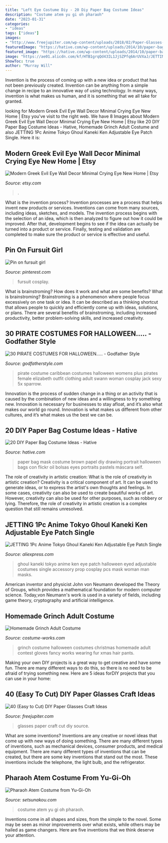```yaml
---
title: "Left Eye Costume Diy - 20 Diy Paper Bag Costume Ideas"
description: "Costume atem yu gi oh pharaoh"
date: "2023-01-31"
categories:
- "ideas"
tags: ["ideas"]
images:
- "http://www.freejupiter.com/wp-content/uploads/2018/02/Paper-Glasses-Craft-Ideas5-3.jpg"
featuredImage: "https://hative.com/wp-content/uploads/2014/10/paper-bag-costume-ideas/14-portrait-mask-on-brown-paper-bag.jpg"
featured_image: "https://hative.com/wp-content/uploads/2014/10/paper-bag-costume-ideas/14-portrait-mask-on-brown-paper-bag.jpg"
image: "https://ae01.alicdn.com/kf/HTB1grqQd43IL1JjSZPfq6ArUVXaJ/JETTING-1Pc-Anime-Tokyo-Ghoul-Kaneki-Ken-Adjustable-Eye-Patch-Single-Eyed-Halloween-Costumes-Accessory-Prop.jpg"
ShowToc: true
author: "Murray Will"
---
```



Invention is the process of coming up with a new idea or product that has not been previously created. Invention can be anything from a simple change in recipe to an innovative way of using technology. In many ways, invention is what makes us human, and it is something that we all take for granted.

	

		
looking for Modern Greek Evil Eye Wall Decor Minimal Crying Eye New Home | Etsy you've visit to the right web. We have 8 Images about Modern Greek Evil Eye Wall Decor Minimal Crying Eye New Home | Etsy like 20 DIY Paper Bag Costume Ideas - Hative, Homemade Grinch Adult Costume and also JETTING 1Pc Anime Tokyo Ghoul Kaneki Ken Adjustable Eye Patch Single. Here it is:
		
    
## Modern Greek Evil Eye Wall Decor Minimal Crying Eye New Home | Etsy

<img loading=lazy src="https://i.etsystatic.com/14294973/r/il/1b75aa/1721875824/il_1588xN.1721875824_mv9f.jpg" onerror="this.onerror=null;this.src='https://tse4.mm.bing.net/th?id=OIP.148VuSB5UpMa6dx4x5THhQHaJ3&amp;pid=15.1';" alt="Modern Greek Evil Eye Wall Decor Minimal Crying Eye New Home | Etsy">

_Source: etsy.com_

>. 

	

What is the invention process?
Invention processes are a process that helps invent new products or services. Inventions can come from many sources, including ideas, sketches, and models. The invention process begins with the selection of an idea, which is then analyzed to figure out how it could be improved. After that, development begins to see if the idea can actually be turned into a product or service. Finally, testing and validation are completed to make sure the product or service is effective and useful.

    
## Pin On Fursuit Girl

<img loading=lazy src="https://i.pinimg.com/736x/27/27/96/2727960be9ee80abe94d700d25f95e78.jpg" onerror="this.onerror=null;this.src='https://tse2.mm.bing.net/th?id=OIP.ceahxbR-qfn8pMWrKh-dvgHaJ3&amp;pid=15.1';" alt="Pin on fursuit girl">

_Source: pinterest.com_

>fursuit cosplay. 

	

What is brainstroming? How does it work and what are some benefits?
What is brainstroming? Brainstroming is a phenomenon where people focus excessively on one task or idea. It can be described as a thinking shortcut that allows people to quickly and efficiently come up with ideas, solutions, or plans. There are several benefits of brainstroming, including increased productivity, better problem-solving skills, and increased creativity.

    
## 30 PIRATE COSTUMES FOR HALLOWEEN..... - Godfather Style

<img loading=lazy src="http://godfatherstyle.com/wp-content/uploads/2016/09/plus-size-womens-caribbean-pirate-costume..jpg" onerror="this.onerror=null;this.src='https://tse1.mm.bing.net/th?id=OIP.we1tighXcpfrQS-RUwZRiQHaKl&amp;pid=15.1';" alt="30 PIRATE COSTUMES FOR HALLOWEEN..... - Godfather Style">

_Source: godfatherstyle.com_

>pirate costume caribbean costumes halloween womens plus pirates female elizabeth outfit clothing adult swann woman cosplay jack sexy 5x sparrow. 

	

Innovation is the process of sudden change in a thing or an activity that is caused by the combination of new ideas and a willingness to try something new. Innovation is necessary for businesses to stay afloat, and it’s also what makes our world go round. Innovation is what makes us different from other cultures, and it’s what makes us the best we can be.

    
## 20 DIY Paper Bag Costume Ideas - Hative

<img loading=lazy src="https://hative.com/wp-content/uploads/2014/10/paper-bag-costume-ideas/14-portrait-mask-on-brown-paper-bag.jpg" onerror="this.onerror=null;this.src='https://tse3.mm.bing.net/th?id=OIP.zg4FxzwIL4PrGydL9D4q1wHaLH&amp;pid=15.1';" alt="20 DIY Paper Bag Costume Ideas - Hative">

_Source: hative.com_

>paper bag mask costume brown papel diy drawing portrait halloween bags con flickr oil bolsas eyes portraits pastels máscara self. 

	

The role of creativity in artistic creation: What is the role of creativity in artistic creation?
Creativity is a critical component of art. It can be used to generate ideas, or to express the artist's own thoughts and feelings. In some cases, creativity can also be used to create beautiful works of art. However, creativity can also be used for other purposes, such as robbery or lying. Therefore, the role of creativity in artistic creation is a complex question that still remains unresolved.

    
## JETTING 1Pc Anime Tokyo Ghoul Kaneki Ken Adjustable Eye Patch Single

<img loading=lazy src="https://ae01.alicdn.com/kf/HTB1grqQd43IL1JjSZPfq6ArUVXaJ/JETTING-1Pc-Anime-Tokyo-Ghoul-Kaneki-Ken-Adjustable-Eye-Patch-Single-Eyed-Halloween-Costumes-Accessory-Prop.jpg" onerror="this.onerror=null;this.src='https://tse3.mm.bing.net/th?id=OIP.aZwZFW2gyFY7MUWVXTsW6wHaHa&amp;pid=15.1';" alt="JETTING 1Pc Anime Tokyo Ghoul Kaneki Ken Adjustable Eye Patch Single">

_Source: aliexpress.com_

>ghoul kaneki tokyo anime ken eye patch halloween eyed adjustable costumes single accessory prop cosplay pcs mask woman man masks. 

	

American inventor and physicist John von Neumann developed the Theory of Groups, which provides a mathematical foundation for modern computer science. Today,von Neumann's work is used in a variety of fields, including game theory, cryptography and artificial intelligence.

    
## Homemade Grinch Adult Costume

<img loading=lazy src="https://photos.costume-works.com/full/the_grinch2.jpg" onerror="this.onerror=null;this.src='https://tse3.mm.bing.net/th?id=OIP.Ooons1-xH9xyukUgtAhImgHaJ4&amp;pid=15.1';" alt="Homemade Grinch Adult Costume">

_Source: costume-works.com_

>grinch costume halloween costumes christmas homemade adult contest gloves fancy works wearing fur xmas hair pants. 

	

Making your own DIY projects is a great way to get creative and have some fun. There are many different ways to do this, so there is no need to be afraid of trying something new. Here are 5 ideas forDIY projects that you can use in your home: 

    
## 40 (Easy To Cut) DIY Paper Glasses Craft Ideas

<img loading=lazy src="http://www.freejupiter.com/wp-content/uploads/2018/02/Paper-Glasses-Craft-Ideas5-3.jpg" onerror="this.onerror=null;this.src='https://tse2.mm.bing.net/th?id=OIP.izkzgF9JTHiVSYpHD11rngHaDs&amp;pid=15.1';" alt="40 (Easy to Cut) DIY Paper Glasses Craft Ideas">

_Source: freejupiter.com_

>glasses paper craft cut diy source. 

	

What are some inventions?
Inventions are any creative or novel ideas that come up with new ways of doing something. There are many different types of inventions, such as mechanical devices, consumer products, and medical equipment. 
There are many different types of inventions that can be created, but there are some key inventions that stand out the most. These inventions include the telephone, the light bulb, and the refrigerator.

    
## Pharaoh Atem Costume From Yu-Gi-Oh

<img loading=lazy src="http://www.setsunakou.com/costume/miscvariouscostumes/anime/3/atembanner.jpg" onerror="this.onerror=null;this.src='https://tse3.mm.bing.net/th?id=OIP.DpkDpM_atIxkLaNqVy5iYAHaOR&amp;pid=15.1';" alt="Pharaoh Atem Costume from Yu-Gi-Oh">

_Source: setsunakou.com_

>costume atem yu gi oh pharaoh. 

	

Inventions come in all shapes and sizes, from the simple to the novel. Some may be seen as minor improvements over what exists, while others may be hailed as game changers. Here are five inventions that we think deserve your attention.

